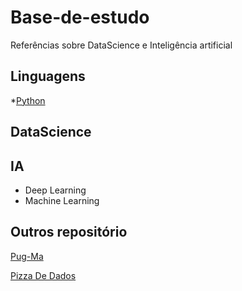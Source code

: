 # Base-de-estudo
Referências sobre DataScience e Inteligência artificial

## Linguagens
*[Python](https://github.com/levi-ufma/Base-de-estudo/blob/master/topicos/python.md)

## DataScience

## IA
* Deep Learning
* Machine Learning


## Outros repositório
[Pug-Ma](https://github.com/pug-ma/materiais_estudo)

[Pizza De Dados](https://github.com/PizzaDeDados/datascience-pizza)

